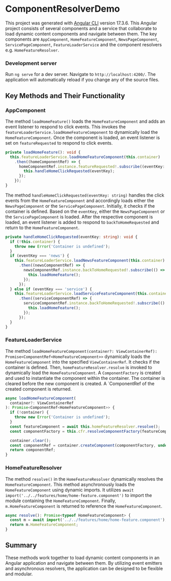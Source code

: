 # ComponentResolverDemo

This project was generated with [Angular CLI](https://github.com/angular/angular-cli) version 17.3.6.
This Angular project consists of several components and a service that collaborate to load dynamic content components and navigate between them.
The key components are `AppComponent`, `HomeFeatureComponent`, `NewsPageComponent`, `ServicePageComponent`, `FeatureLoaderService` and the component resolvers e.g. `HomeFeatureResolver`.

### Development server

Run `ng serve` for a dev server. Navigate to `http://localhost:4200/`. The application will automatically reload if you change any of the source files.

## Key Methods and Their Functionality

### AppComponent

The method `loadHomeFeature()` loads the `HomeFeatureComponent` and adds an event listener to respond to click events.
This invokes the `featureLoaderService.loadHomeFeatureComponent` to dynamically load the `HomeFeatureComponent`.
Once the component is loaded, an event listener is set on `featureRequested` to respond to click events.

```ts
private loadHomeFeature(): void {
  this.featureLoaderService.loadHomeFeatureComponent(this.container)
    .then((homeComponentRef) => {
      homeComponentRef.instance.featureRequested!.subscribe((eventKey: string) => {
        this.handleHomeClickRequested(eventKey);
      });
    });
}
```

The method `handleHomeClickRequested(eventKey: string)` handles the click events from the `HomeFeatureComponent` and accordingly loads either the `NewsPageComponent` or the `ServicePageComponent`.
Initially, it checks if the container is defined. Based on the `eventKey`, either the `NewsPageComponent` or the `ServicePageComponent` is loaded.
After the respective component is loaded, an event listener is added to respond to `backToHomeRequested` and return to the `HomeFeatureComponent`.

```ts
private handleHomeClickRequested(eventKey: string): void {
  if (!this.container) {
    throw new Error('Container is undefined');
  }
  if (eventKey === 'news') {
    this.featureLoaderService.loadNewsFeatureComponent(this.container)
      .then((newsComponentRef) => {
        newsComponentRef.instance.backToHomeRequested!.subscribe(() => {
          this.loadHomeFeature();
        });
      });
  } else if (eventKey === 'service') {
    this.featureLoaderService.loadServiceFeatureComponent(this.container)
      .then((serviceComponentRef) => {
        serviceComponentRef.instance.backToHomeRequested!.subscribe(() => {
          this.loadHomeFeature();
        });
      });
  }
}
```

### FeatureLoaderService

The method `loadHomeFeatureComponent(container?: ViewContainerRef): Promise<ComponentRef<HomeFeatureComponent>>` dynamically loads the `HomeFeatureComponent` into the specified `ViewContainerRef`.
It checks if the container is defined. Then, `homeFeatureResolver.resolve` is invoked to dynamically load the `HomeFeatureComponent`. A `ComponentFactory` is created and used to instantiate the component within the container.
The container is cleared before the new component is created. A `ComponentRef of the created component is returned.

```ts
async loadHomeFeatureComponent(
  container?: ViewContainerRef
): Promise<ComponentRef<HomeFeatureComponent>> {
  if (!container) {
    throw new Error('Container is undefined');
  }
  const featureComponent = await this.homeFeatureResolver.resolve();
  const componentFactory = this.cfr.resolveComponentFactory(featureComponent);

  container.clear();
  const componentRef = container.createComponent(componentFactory, undefined, this.injector);
  return componentRef;
}
```

### HomeFeatureResolver

The method `resolve()` in the `HomeFeatureResolver` dynamically resolves the `HomeFeatureComponent`. This method asynchronously loads the `HomeFeatureComponent` using dynamic imports.
It utilizes `await import('../../features/home/home-feature.component')` to import the module containing the `HomeFeatureComponent`. Finally, `m.HomeFeatureComponent` is returned to reference the `HomeFeatureComponent`.

```ts
async resolve(): Promise<typeof HomeFeatureComponent> {
  const m = await import('../../features/home/home-feature.component');
  return m.HomeFeatureComponent;
}
```

## Summary

These methods work together to load dynamic content components in an Angular application and navigate between them.
By utilizing event emitters and asynchronous resolvers, the application can be designed to be flexible and modular.
